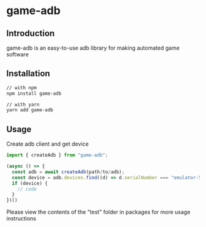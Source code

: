 # game-adb

## Introduction
game-adb is an easy-to-use adb library for making automated game software

## Installation

```bash
// with npm
npm install game-adb

// with yarn
yarn add game-adb
```

## Usage

Create adb client and get device

```typescript
import { createAdb } from "game-adb";

(async () => {
  const adb = await createAdb(path/to/adb);
  const device = adb.devices.find((d) => d.serialNumber === "emulator-5554");
  if (device) {
    // code
  }
})()
```

Please view the contents of the "test" folder in packages for more usage instructions